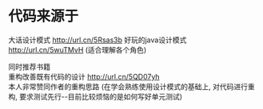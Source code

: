 # 代码来源于 
大话设计模式 http://url.cn/5Rsas3b
好玩的java设计模式  http://url.cn/5wuTMvH (适合理解各个角色)

同时推荐书籍  
重构改善既有代码的设计 http://url.cn/5QD07yh  
本人非常赞同作者的重构思路 (在学会熟练使用设计模式的基础上, 对代码进行重构, 要求测试先行--目前比较烦恼的是如何写好单元测试)
